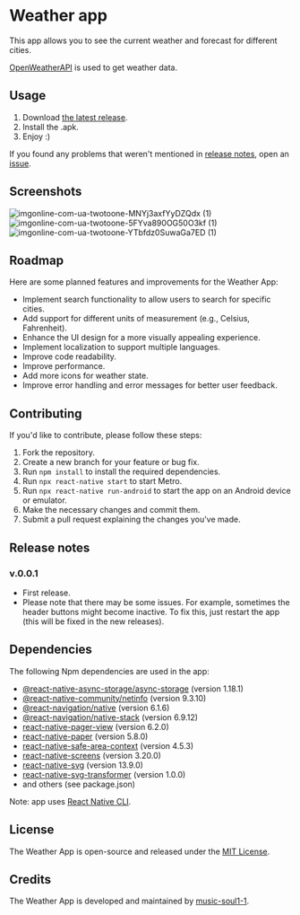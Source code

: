 # Weather app

This app allows you to see the current weather and forecast for different cities. 

[OpenWeatherAPI](https://openweathermap.org/) is used to get weather data.

## Usage

1. Download [the latest release](https://github.com/music-soul1-1/weather-app/releases/latest).
2. Install the .apk.
3. Enjoy :)

If you found any problems that weren't mentioned in [release notes](https://github.com/music-soul1-1/weather-app#release-notes), open an [issue](https://github.com/music-soul1-1/weather-app/issues).

## Screenshots

![imgonline-com-ua-twotoone-MNYj3axfYyDZQdx (1)](https://github.com/music-soul1-1/weather-app/assets/72669184/a5971c8d-beeb-41bc-88ca-cf1c476fa1e9)
![imgonline-com-ua-twotoone-5FYva890OG50O3kf (1)](https://github.com/music-soul1-1/weather-app/assets/72669184/34950c6d-4ecd-4534-8b55-55f61005b7e5)
![imgonline-com-ua-twotoone-YTbfdz0SuwaGa7ED (1)](https://github.com/music-soul1-1/weather-app/assets/72669184/5a349d9b-ec7a-45e1-ab59-9aba818424d0)

## Roadmap

Here are some planned features and improvements for the Weather App:

- Implement search functionality to allow users to search for specific cities.
- Add support for different units of measurement (e.g., Celsius, Fahrenheit).
- Enhance the UI design for a more visually appealing experience.
- Implement localization to support multiple languages.
- Improve code readability.
- Improve performance.
- Add more icons for weather state.
- Improve error handling and error messages for better user feedback.


## Contributing

If you'd like to contribute, please follow these steps:

1. Fork the repository.
2. Create a new branch for your feature or bug fix.
3. Run `npm install` to install the required dependencies.
4. Run `npx react-native start` to start Metro.
5. Run `npx react-native run-android` to start the app on an Android device or emulator.
6. Make the necessary changes and commit them.
7. Submit a pull request explaining the changes you've made.

## Release notes

### v.0.0.1
- First release.
- Please note that there may be some issues. For example, sometimes the header buttons might become inactive. To fix this, just restart the app (this will be fixed in the new releases).

## Dependencies

The following Npm dependencies are used in the app:

- [@react-native-async-storage/async-storage](https://www.npmjs.com/package/@react-native-async-storage/async-storage) (version 1.18.1)
- [@react-native-community/netinfo](https://www.npmjs.com/package/@react-native-community/netinfo) (version 9.3.10)
- [@react-navigation/native](https://www.npmjs.com/package/@react-navigation/native) (version 6.1.6)
- [@react-navigation/native-stack](https://www.npmjs.com/package/@react-navigation/native-stack) (version 6.9.12)
- [react-native-pager-view](https://www.npmjs.com/package/react-native-pager-view) (version 6.2.0)
- [react-native-paper](https://www.npmjs.com/package/react-native-paper) (version 5.8.0)
- [react-native-safe-area-context](https://www.npmjs.com/package/react-native-safe-area-context) (version 4.5.3)
- [react-native-screens](https://www.npmjs.com/package/react-native-screens) (version 3.20.0)
- [react-native-svg](https://www.npmjs.com/package/react-native-svg) (version 13.9.0)
- [react-native-svg-transformer](https://www.npmjs.com/package/react-native-svg-transformer) (version 1.0.0)
- and others (see package.json)

Note: app uses [React Native CLI](https://reactnative.dev/).

## License

The Weather App is open-source and released under the [MIT License](https://github.com/music-soul1-1/weather-app/blob/4e6a5fc8778606bd4ad1c18962f88a244dd562a4/LICENSE).

## Credits

The Weather App is developed and maintained by [music-soul1-1](https://github.com/music-soul1-1).

